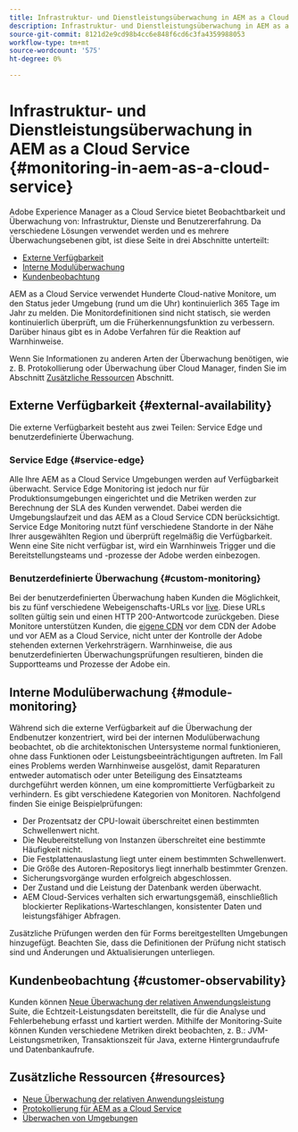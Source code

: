 ```yaml
---
title: Infrastruktur- und Dienstleistungsüberwachung in AEM as a Cloud Service
description: Infrastruktur- und Dienstleistungsüberwachung in AEM as a Cloud Service
source-git-commit: 8121d2e9cd98b4cc6e848f6cd6c3fa4359988053
workflow-type: tm+mt
source-wordcount: '575'
ht-degree: 0%

---
```



# Infrastruktur- und Dienstleistungsüberwachung in AEM as a Cloud Service {#monitoring-in-aem-as-a-cloud-service}

Adobe Experience Manager as a Cloud Service bietet Beobachtbarkeit und Überwachung von: Infrastruktur, Dienste und Benutzererfahrung. Da verschiedene Lösungen verwendet werden und es mehrere Überwachungsebenen gibt, ist diese Seite in drei Abschnitte unterteilt:

* [Externe Verfügbarkeit](#external-availability)
* [Interne Modulüberwachung](#module-monitoring)
* [Kundenbeobachtung](#customer-observability)

AEM as a Cloud Service verwendet Hunderte Cloud-native Monitore, um den Status jeder Umgebung (rund um die Uhr) kontinuierlich 365 Tage im Jahr zu melden. Die Monitordefinitionen sind nicht statisch, sie werden kontinuierlich überprüft, um die Früherkennungsfunktion zu verbessern. Darüber hinaus gibt es in Adobe Verfahren für die Reaktion auf Warnhinweise.

Wenn Sie Informationen zu anderen Arten der Überwachung benötigen, wie z. B. Protokollierung oder Überwachung über Cloud Manager, finden Sie im Abschnitt [Zusätzliche Ressourcen](#resources) Abschnitt.

## Externe Verfügbarkeit {#external-availability}

Die externe Verfügbarkeit besteht aus zwei Teilen: Service Edge und benutzerdefinierte Überwachung.

### Service Edge {#service-edge}

Alle Ihre AEM as a Cloud Service Umgebungen werden auf Verfügbarkeit überwacht. Service Edge Monitoring ist jedoch nur für Produktionsumgebungen eingerichtet und die Metriken werden zur Berechnung der SLA des Kunden verwendet. Dabei werden die Umgebungslaufzeit und das AEM as a Cloud Service CDN berücksichtigt. Service Edge Monitoring nutzt fünf verschiedene Standorte in der Nähe Ihrer ausgewählten Region und überprüft regelmäßig die Verfügbarkeit. Wenn eine Site nicht verfügbar ist, wird ein Warnhinweis Trigger und die Bereitstellungsteams und -prozesse der Adobe werden einbezogen.

### Benutzerdefinierte Überwachung {#custom-monitoring}

Bei der benutzerdefinierten Überwachung haben Kunden die Möglichkeit, bis zu fünf verschiedene Webeigenschafts-URLs vor [live](/help/journey-migration/go-live.md). Diese URLs sollten gültig sein und einen HTTP 200-Antwortcode zurückgeben. Diese Monitore unterstützen Kunden, die [eigene CDN](/help/implementing/dispatcher/cdn.md#point-to-point-CDN) vor dem CDN der Adobe und vor AEM as a Cloud Service, nicht unter der Kontrolle der Adobe stehenden externen Verkehrsträgern. Warnhinweise, die aus benutzerdefinierten Überwachungsprüfungen resultieren, binden die Supportteams und Prozesse der Adobe ein.

## Interne Modulüberwachung {#module-monitoring}

Während sich die externe Verfügbarkeit auf die Überwachung der Endbenutzer konzentriert, wird bei der internen Modulüberwachung beobachtet, ob die architektonischen Untersysteme normal funktionieren, ohne dass Funktionen oder Leistungsbeeinträchtigungen auftreten. Im Fall eines Problems werden Warnhinweise ausgelöst, damit Reparaturen entweder automatisch oder unter Beteiligung des Einsatzteams durchgeführt werden können, um eine kompromittierte Verfügbarkeit zu verhindern. Es gibt verschiedene Kategorien von Monitoren. Nachfolgend finden Sie einige Beispielprüfungen:

* Der Prozentsatz der CPU-Iowait überschreitet einen bestimmten Schwellenwert nicht.
* Die Neubereitstellung von Instanzen überschreitet eine bestimmte Häufigkeit nicht.
* Die Festplattenauslastung liegt unter einem bestimmten Schwellenwert.
* Die Größe des Autoren-Repositorys liegt innerhalb bestimmter Grenzen.
* Sicherungsvorgänge wurden erfolgreich abgeschlossen.
* Der Zustand und die Leistung der Datenbank werden überwacht.
* AEM Cloud-Services verhalten sich erwartungsgemäß, einschließlich blockierter Replikations-Warteschlangen, konsistenter Daten und leistungsfähiger Abfragen.

Zusätzliche Prüfungen werden den für Forms bereitgestellten Umgebungen hinzugefügt. Beachten Sie, dass die Definitionen der Prüfung nicht statisch sind und Änderungen und Aktualisierungen unterliegen.

## Kundenbeobachtung {#customer-observability}

Kunden können [Neue Überwachung der relativen Anwendungsleistung](https://experienceleague.adobe.com/docs/experience-manager-cloud-service/content/implementing/using-cloud-manager/user-access-new-relic.html) Suite, die Echtzeit-Leistungsdaten bereitstellt, die für die Analyse und Fehlerbehebung erfasst und kartiert werden. Mithilfe der Monitoring-Suite können Kunden verschiedene Metriken direkt beobachten, z. B.: JVM-Leistungsmetriken, Transaktionszeit für Java, externe Hintergrundaufrufe und Datenbankaufrufe.

## Zusätzliche Ressourcen {#resources}

* [Neue Überwachung der relativen Anwendungsleistung](https://experienceleague.adobe.com/docs/experience-manager-cloud-service/content/implementing/using-cloud-manager/user-access-new-relic.html)
* [Protokollierung für AEM as a Cloud Service](https://experienceleague.adobe.com/docs/experience-manager-cloud-service/content/implementing/developing/logging.html)
* [Überwachen von Umgebungen](https://experienceleague.adobe.com/docs/experience-manager-cloud-manager/content/using/monitoring-environments.html)
